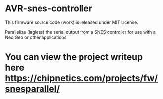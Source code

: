 # AVR-snes-controller

This firmware source code (work) is released under MIT License.

Parallelize (lagless) the serial output from a SNES controller for use with a Neo Geo or other applications

# You can view the project writeup here https://chipnetics.com/projects/fw/snesparallel/
